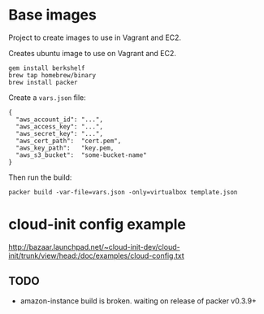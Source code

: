 Base images
===========

Project to create images to use in Vagrant and EC2.

Creates ubuntu image to use on Vagrant and EC2.


```
gem install berkshelf
brew tap homebrew/binary
brew install packer
```

Create a `vars.json` file:
```
{
  "aws_account_id": "...",
  "aws_access_key": "...",
  "aws_secret_key": "...",
  "aws_cert_path":  "cert.pem",
  "aws_key_path":   "key.pem,
  "aws_s3_bucket":  "some-bucket-name"
}
```

Then run the build:
```
packer build -var-file=vars.json -only=virtualbox template.json
```

# cloud-init config example
http://bazaar.launchpad.net/~cloud-init-dev/cloud-init/trunk/view/head:/doc/examples/cloud-config.txt

TODO
----

* amazon-instance build is broken. waiting on release of packer v0.3.9+

